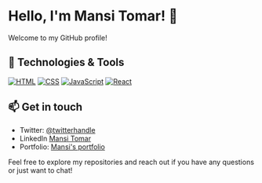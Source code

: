 # Hello, I'm Mansi Tomar! 👋

Welcome to my GitHub profile!

## 🔧 Technologies & Tools
[![HTML](https://img.shields.io/badge/-HTML-333333?style=flat&logo=html5)](https://developer.mozilla.org/en-US/docs/Web/HTML)
[![CSS](https://img.shields.io/badge/-CSS-333333?style=flat&logo=css3&logoColor=1572B6)](https://developer.mozilla.org/en-US/docs/Web/CSS)
[![JavaScript](https://img.shields.io/badge/-JavaScript-333333?style=flat&logo=javascript)](https://developer.mozilla.org/en-US/docs/Web/JavaScript)
[![React](https://img.shields.io/badge/-React-333333?style=flat&logo=react)](https://reactjs.org/)

## 📫 Get in touch

- Twitter: [@twitterhandle](https://twitter.com/MansiTo99989595)
- LinkedIn [Mansi Tomar](https://www.linkedin.com/in/mansi-tomar/)
- Portfolio: [Mansi's portfolio](https://mansi-boop.github.io/personal-Portfolio/)

Feel free to explore my repositories and reach out if you have any questions or just want to chat!

